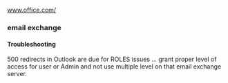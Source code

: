 www.office.com/


### email exchange

#### Troubleshooting
500 redirects in Outlook are due for ROLES issues ... grant proper level of access for user or Admin and not use multiple level on that email exchange server.
